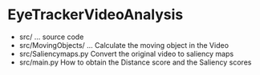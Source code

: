 # EyeTrackerVideoAnalysis

- src/ ... source code
- src/MovingObjects/ ... Calculate the moving object in the Video
- src/Saliencymaps.py Convert the original video to saliency maps
- src/main.py How to obtain the Distance score and the Saliency scores
